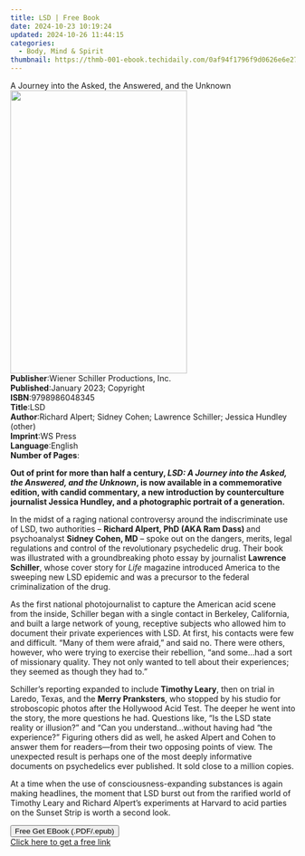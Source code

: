 ```yaml
---
title: LSD | Free Book
date: 2024-10-23 10:19:24
updated: 2024-10-26 11:44:15
categories:
  - Body, Mind & Spirit
thumbnail: https://thmb-001-ebook.techidaily.com/0af94f1796f9d0626e6e2732d208aa5b51905eab4bc4c1774a70766f42f47657.jpg
---
```

<main id="book-container">
  <div class="flex flex-col">
    <div class="book-brief flex-1 py-6 px-4 sm:p-6 md:py-10 md:px-8">
      <!-- brief-->
      <div class="book-brief-main">
        A Journey into the Asked, the Answered, and the Unknown
      </div>
    </div>
    <div
      class="book-meta-info flex-1 grid gap-4 col-start-1 col-end-3 row-start-1 sm:mb-6 sm:grid-cols-4 lg:gap-6 lg:col-start-2 lg:row-end-6 lg:row-span-6 lg:mb-0"
    >
      <div
        class="book-meta-info-left place-content-center mt-4 p-4 text-sm leading-6 col-start-2 col-span-2 dark:text-slate-400"
      >
        <img
          class="w-full h-500 object-cover rounded-lg sm:h-255 sm:col-span-2 lg:col-span-full"
          src="https://img-001-ebook.techidaily.com/5bbeba9f44c62c9149eb403d6f19fe1702c83571d87c63bb45e2dbbd47727257.jpg"
          alt=""
          width="312"
          height="500"
        />
      </div>
      <div
        class="book-meta-info-right mt-2 col-start-1 row-start-2 col-span-3 self-center"
      >
        <!-- meta data  -->
        <div class="flex flex-col px-4 md:px-8">
          <div class="flex-1">
            <strong>Publisher</strong>:<span class="px-2"
              >Wiener Schiller Productions, Inc.</span
            >
          </div>
          <div class="flex-1">
            <strong>Published</strong>:<span class="px-2"
              >January 2023; Copyright</span
            >
          </div>
          <div class="flex-1">
            <strong>ISBN</strong>:<span class="px-2">9798986048345</span>
          </div>
          <div class="flex-1">
            <strong>Title</strong>:<span class="px-2">LSD</span>
          </div>
          <div class="flex-1">
            <strong>Author</strong>:<span class="px-2"
              >Richard Alpert; Sidney Cohen; Lawrence Schiller; Jessica Hundley
              (other)</span
            >
          </div>
          <div class="flex-1">
            <strong>Imprint</strong>:<span class="px-2">WS Press</span>
          </div>
          <div class="flex-1">
            <strong>Language</strong>:<span class="px-2">English</span>
          </div>
          <div class="flex-1">
            <strong>Number of Pages</strong>:<span class="px-2"></span>
          </div>
        </div>
      </div>
    </div>
    <div class="book-description flex-1 py-6 px-4 sm:p-6 md:py-10 md:px-8">
      <div class="book-description-main">
        <div accordion-content="" id="description">
          <p>
            <b
              >Out of print for more than half a century,
              <i>LSD: A Journey into the Asked, the Answered, and the Unknown</i
              >, is now available in a commemorative edition, with candid
              commentary, a new introduction by counterculture journalist
              Jessica Hundley, and a photographic portrait of a generation.</b
            >
          </p>
          <p>
            In the midst of a raging national controversy around the
            indiscriminate use of LSD, two authorities –
            <b>Richard Alpert, PhD (AKA Ram Dass) </b>and psychoanalyst
            <b>Sidney Cohen, MD</b> – spoke out on the dangers, merits, legal
            regulations and control of the revolutionary psychedelic drug. Their
            book was illustrated with a groundbreaking photo essay by journalist
            <b>Lawrence Schiller</b>, whose cover story for <i>Life </i>magazine
            introduced America to the sweeping new LSD epidemic and was a
            precursor to the federal criminalization of the drug.
          </p>
          <p>
            As the first national photojournalist to capture the American acid
            scene from the inside, Schiller began with a single contact in
            Berkeley, California, and built a large network of young, receptive
            subjects who allowed him to document their private experiences with
            LSD. At first, his contacts were few and difficult. “Many of them
            were afraid,” and said no. There were others, however, who were
            trying to exercise their rebellion, “and some…had a sort of
            missionary quality. They not only wanted to tell about their
            experiences; they seemed as though they had to.”
          </p>
          <p>
            Schiller’s reporting expanded to include <b>Timothy Leary</b>, then
            on trial in Laredo, Texas, and the <b>Merry Pranksters</b>, who
            stopped by his studio for stroboscopic photos after the Hollywood
            Acid Test. The deeper he went into the story, the more questions he
            had. Questions like, “Is the LSD state reality or illusion?” and
            “Can you understand…without having had “the experience?” Figuring
            others did as well, he asked Alpert and Cohen to answer them for
            readers—from their two opposing points of view. The unexpected
            result is perhaps one of the most deeply informative documents on
            psychedelics ever published. It sold close to a million copies.
          </p>
          <p>
            At a time when the use of consciousness-expanding substances is
            again making headlines, the moment that LSD burst out from the
            rarified world of Timothy Leary and Richard Alpert’s experiments at
            Harvard to acid parties on the Sunset Strip is worth a second
            look.&nbsp;
          </p>
        </div>
        <div class="accordion-fader"></div>
      </div>
    </div>
    <div class="book-excerpts flex-1 py-6 px-4 sm:p-6 md:py-10 md:px-8"></div>
    <div
      class="book-about-author flex-1 py-6 px-4 sm:p-6 md:py-10 md:px-8"
    ></div>
    <div class="book-free-get flex-1 py-6 px-4 sm:p-6 md:py-10 md:px-8">
      <button
        id="btn-free-get"
        class="bg-blue-500 hover:bg-blue-700 text-white font-bold py-2 px-4 rounded"
      >
        Free Get EBook (.PDF/.epub)
      </button>
      <div id="countdown-display" class="px-2 text-lg mt-2"></div>
      <a
        id="free-link"
        class="hidden bg-blue-500 hover:bg-blue-700 text-white font-bold py-2 px-4 rounded"
        href="https://www.ebooks.com/en-us/book/210712315/lsd/richard-alpert/"
        target="_blank"
        >Click here to get a free link</a
      >
    </div>
    <script>
      let countdownTime = 0;
      let countdownInterval = null;
      document
        .getElementById('btn-free-get')
        .addEventListener('click', startCountdown);
      function startCountdown() {
        countdownTime = new Date().getTime() + 60000 * 3;
        countdownInterval = setInterval(updateCountdown, 1000);
        document.getElementById('btn-free-get').disabled = true;
        document
          .getElementById('btn-free-get')
          .classList.add('bg-gray-500', 'cursor-not-allowed');
      }
      function updateCountdown() {
        let currentTime = new Date().getTime();
        let timeLeft = countdownTime - currentTime;
        let secondsLeft = Math.floor(timeLeft / 1000);
        document.getElementById('countdown-display').innerHTML =
          `Remaining time: ${secondsLeft} seconds.`;
        if (secondsLeft <= 0) {
          clearInterval(countdownInterval);
          document.getElementById('btn-free-get').classList.add('hidden');
          document.getElementById('free-link').classList.remove('hidden');
          document.getElementById('countdown-display').innerHTML = '';
        }
      }
    </script>
  </div>
</main>
